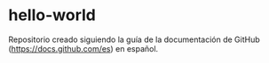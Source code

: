# hello-world
Repositorio creado siguiendo la guía de la documentación de GitHub (https://docs.github.com/es) en español.
